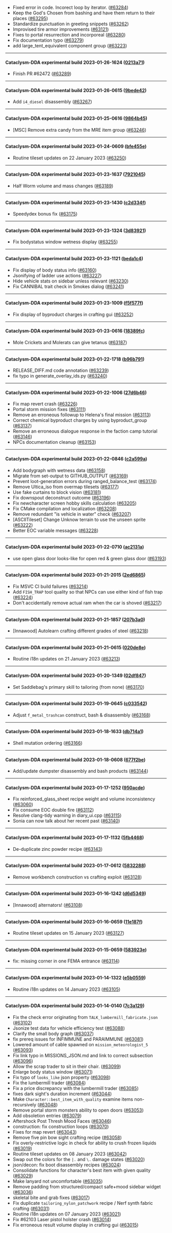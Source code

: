 * Fixed error in code. Incorect loop by iterator. ([#63284](https://github.com/CleverRaven/Cataclysm-DDA/pull/63284))
* Keep the God's Chosen from bashing and have them return to their places ([#63295](https://github.com/CleverRaven/Cataclysm-DDA/pull/63295))
* Standardize punctuation in greeting snippets ([#63262](https://github.com/CleverRaven/Cataclysm-DDA/pull/63262))
* Improvised tire armor improvements ([#63121](https://github.com/CleverRaven/Cataclysm-DDA/pull/63121))
* Fixes to portal resurrection and incorporeal ([#63280](https://github.com/CleverRaven/Cataclysm-DDA/pull/63280))
* Fix documentation typo ([#63279](https://github.com/CleverRaven/Cataclysm-DDA/pull/63279))
* add large_tent_equivalent component group ([#63223](https://github.com/CleverRaven/Cataclysm-DDA/pull/63223))

---

#### Cataclysm-DDA experimental build 2023-01-26-1624 ([0213a71](https://github.com/CleverRaven/Cataclysm-DDA/releases/tag/cdda-experimental-2023-01-26-1624))

* Finish PR #62472 ([#63289](https://github.com/CleverRaven/Cataclysm-DDA/pull/63289))

---

#### Cataclysm-DDA experimental build 2023-01-26-0615 ([9bede42](https://github.com/CleverRaven/Cataclysm-DDA/releases/tag/cdda-experimental-2023-01-26-0615))

* Add `i4_diesel` disassembly ([#63267](https://github.com/CleverRaven/Cataclysm-DDA/pull/63267))

---

#### Cataclysm-DDA experimental build 2023-01-25-0616 ([9864b45](https://github.com/CleverRaven/Cataclysm-DDA/releases/tag/cdda-experimental-2023-01-25-0616))

* [MSC] Remove extra candy from the MRE item group ([#63246](https://github.com/CleverRaven/Cataclysm-DDA/pull/63246))

---

#### Cataclysm-DDA experimental build 2023-01-24-0609 ([bfe455e](https://github.com/CleverRaven/Cataclysm-DDA/releases/tag/cdda-experimental-2023-01-24-0609))

* Routine tileset updates on 22 January 2023 ([#63250](https://github.com/CleverRaven/Cataclysm-DDA/pull/63250))

---

#### Cataclysm-DDA experimental build 2023-01-23-1637 ([7921045](https://github.com/CleverRaven/Cataclysm-DDA/releases/tag/cdda-experimental-2023-01-23-1637))

* Half Worm volume and mass changes ([#63189](https://github.com/CleverRaven/Cataclysm-DDA/pull/63189))

---

#### Cataclysm-DDA experimental build 2023-01-23-1430 ([c2d334f](https://github.com/CleverRaven/Cataclysm-DDA/releases/tag/cdda-experimental-2023-01-23-1430))

* Speedydex bonus fix ([#63175](https://github.com/CleverRaven/Cataclysm-DDA/pull/63175))

---

#### Cataclysm-DDA experimental build 2023-01-23-1324 ([3d83921](https://github.com/CleverRaven/Cataclysm-DDA/releases/tag/cdda-experimental-2023-01-23-1324))

* Fix bodystatus window wetness display ([#63255](https://github.com/CleverRaven/Cataclysm-DDA/pull/63255))

---

#### Cataclysm-DDA experimental build 2023-01-23-1121 ([beda1c4](https://github.com/CleverRaven/Cataclysm-DDA/releases/tag/cdda-experimental-2023-01-23-1121))

* Fix display of body status info ([#63160](https://github.com/CleverRaven/Cataclysm-DDA/pull/63160))
* Jsonifying of ladder use actions ([#63227](https://github.com/CleverRaven/Cataclysm-DDA/pull/63227))
* Hide vehicle stats on sidebar unless relevant ([#63230](https://github.com/CleverRaven/Cataclysm-DDA/pull/63230))
* Fix CANNIBAL trait check in Smokes dialog ([#63241](https://github.com/CleverRaven/Cataclysm-DDA/pull/63241))

---

#### Cataclysm-DDA experimental build 2023-01-23-1009 ([f5f577f](https://github.com/CleverRaven/Cataclysm-DDA/releases/tag/cdda-experimental-2023-01-23-1009))

* Fix display of byproduct charges in crafting gui ([#63252](https://github.com/CleverRaven/Cataclysm-DDA/pull/63252))

---

#### Cataclysm-DDA experimental build 2023-01-23-0616 ([18389fc](https://github.com/CleverRaven/Cataclysm-DDA/releases/tag/cdda-experimental-2023-01-23-0616))

* Mole Crickets and Molerats can give tetanus ([#63187](https://github.com/CleverRaven/Cataclysm-DDA/pull/63187))

---

#### Cataclysm-DDA experimental build 2023-01-22-1718 ([b96b791](https://github.com/CleverRaven/Cataclysm-DDA/releases/tag/cdda-experimental-2023-01-22-1718))

* RELEASE_DIFF.md code annotation ([#63239](https://github.com/CleverRaven/Cataclysm-DDA/pull/63239))
* fix typo in generate_overlay_ids.py ([#63240](https://github.com/CleverRaven/Cataclysm-DDA/pull/63240))

---

#### Cataclysm-DDA experimental build 2023-01-22-1006 ([27d6b46](https://github.com/CleverRaven/Cataclysm-DDA/releases/tag/cdda-experimental-2023-01-22-1006))

* Fix map revert crash ([#63226](https://github.com/CleverRaven/Cataclysm-DDA/pull/63226))
* Portal storm mission fixes ([#63111](https://github.com/CleverRaven/Cataclysm-DDA/pull/63111))
* Remove an erroneous followup to Helena's final mission ([#63113](https://github.com/CleverRaven/Cataclysm-DDA/pull/63113))
* Correct chemical byproduct charges by using byproduct_group ([#63137](https://github.com/CleverRaven/Cataclysm-DDA/pull/63137))
* Remove an erroneous dialogue response in the faction camp tutorial ([#63146](https://github.com/CleverRaven/Cataclysm-DDA/pull/63146))
* NPCs documentation cleanup ([#63153](https://github.com/CleverRaven/Cataclysm-DDA/pull/63153))

---

#### Cataclysm-DDA experimental build 2023-01-22-0846 ([c2a599a](https://github.com/CleverRaven/Cataclysm-DDA/releases/tag/cdda-experimental-2023-01-22-0846))

* Add bodygraph with wetness data ([#63158](https://github.com/CleverRaven/Cataclysm-DDA/pull/63158))
* Migrate from set-output to GITHUB_OUTPUT ([#63169](https://github.com/CleverRaven/Cataclysm-DDA/pull/63169))
* Prevent loot-generation errors during ranged_balance_test ([#63174](https://github.com/CleverRaven/Cataclysm-DDA/pull/63174))
* Remove Ultica_iso from overmap tilesets ([#63177](https://github.com/CleverRaven/Cataclysm-DDA/pull/63177))
* Use fake curtains to block vision ([#63181](https://github.com/CleverRaven/Cataclysm-DDA/pull/63181))
* Fix downspout deconstruct outcome ([#63196](https://github.com/CleverRaven/Cataclysm-DDA/pull/63196))
* Fix newcharacter screen hobby skills calculation ([#63205](https://github.com/CleverRaven/Cataclysm-DDA/pull/63205))
* Fix CMake compilation and localization ([#63208](https://github.com/CleverRaven/Cataclysm-DDA/pull/63208))
* Remove redundant "is vehicle in water" check ([#63207](https://github.com/CleverRaven/Cataclysm-DDA/pull/63207))
* [ASCIITileset] Change Unknow terrain to use the unseen sprite ([#63222](https://github.com/CleverRaven/Cataclysm-DDA/pull/63222))
* Better EOC variable messages ([#63228](https://github.com/CleverRaven/Cataclysm-DDA/pull/63228))

---

#### Cataclysm-DDA experimental build 2023-01-22-0710 ([ac2131a](https://github.com/CleverRaven/Cataclysm-DDA/releases/tag/cdda-experimental-2023-01-22-0710))

* use open glass door looks-like for open red & green glass door ([#63193](https://github.com/CleverRaven/Cataclysm-DDA/pull/63193))

---

#### Cataclysm-DDA experimental build 2023-01-21-2015 ([2ed6865](https://github.com/CleverRaven/Cataclysm-DDA/releases/tag/cdda-experimental-2023-01-21-2015))

* Fix MSVC CI build failures ([#63214](https://github.com/CleverRaven/Cataclysm-DDA/pull/63214))
* Add `FISH_TRAP` tool quality so that NPCs can use either kind of fish trap ([#63224](https://github.com/CleverRaven/Cataclysm-DDA/pull/63224))
* Don't accidentally remove actual ram when the car is shoved ([#63217](https://github.com/CleverRaven/Cataclysm-DDA/pull/63217))

---

#### Cataclysm-DDA experimental build 2023-01-21-1857 ([207b3a0](https://github.com/CleverRaven/Cataclysm-DDA/releases/tag/cdda-experimental-2023-01-21-1857))

* [Innawood] Autolearn crafting different grades of steel ([#63218](https://github.com/CleverRaven/Cataclysm-DDA/pull/63218))

---

#### Cataclysm-DDA experimental build 2023-01-21-0615 ([020de8e](https://github.com/CleverRaven/Cataclysm-DDA/releases/tag/cdda-experimental-2023-01-21-0615))

* Routine i18n updates on 21 January 2023 ([#63213](https://github.com/CleverRaven/Cataclysm-DDA/pull/63213))

---

#### Cataclysm-DDA experimental build 2023-01-20-1349 ([02df847](https://github.com/CleverRaven/Cataclysm-DDA/releases/tag/cdda-experimental-2023-01-20-1349))

* Set Saddlebag's primary skill to tailoring (from none) ([#63170](https://github.com/CleverRaven/Cataclysm-DDA/pull/63170))

---

#### Cataclysm-DDA experimental build 2023-01-19-0645 ([c033542](https://github.com/CleverRaven/Cataclysm-DDA/releases/tag/cdda-experimental-2023-01-19-0645))

* Adjust `f_metal_trashcan` construct, bash & disassembly ([#63168](https://github.com/CleverRaven/Cataclysm-DDA/pull/63168))

---

#### Cataclysm-DDA experimental build 2023-01-18-1633 ([db714a1](https://github.com/CleverRaven/Cataclysm-DDA/releases/tag/cdda-experimental-2023-01-18-1633))

* Shell mutation ordering ([#63166](https://github.com/CleverRaven/Cataclysm-DDA/pull/63166))

---

#### Cataclysm-DDA experimental build 2023-01-18-0608 ([677f2be](https://github.com/CleverRaven/Cataclysm-DDA/releases/tag/cdda-experimental-2023-01-18-0608))

* Add/update dumpster disassembly and bash products ([#63144](https://github.com/CleverRaven/Cataclysm-DDA/pull/63144))

---

#### Cataclysm-DDA experimental build 2023-01-17-1252 ([950acde](https://github.com/CleverRaven/Cataclysm-DDA/releases/tag/cdda-experimental-2023-01-17-1252))

* Fix reinforced_glass_sheet recipe weight and volume inconsistency ([#63060](https://github.com/CleverRaven/Cataclysm-DDA/pull/63060))
* Fix consume EOC double fire ([#63112](https://github.com/CleverRaven/Cataclysm-DDA/pull/63112))
* Resolve clang-tidy warning in diary_ui.cpp ([#63115](https://github.com/CleverRaven/Cataclysm-DDA/pull/63115))
* Sonia can now talk about her recent past ([#63140](https://github.com/CleverRaven/Cataclysm-DDA/pull/63140))

---

#### Cataclysm-DDA experimental build 2023-01-17-1132 ([5fb4468](https://github.com/CleverRaven/Cataclysm-DDA/releases/tag/cdda-experimental-2023-01-17-1132))

* De-duplicate zinc powder recipe ([#63143](https://github.com/CleverRaven/Cataclysm-DDA/pull/63143))

---

#### Cataclysm-DDA experimental build 2023-01-17-0612 ([5832288](https://github.com/CleverRaven/Cataclysm-DDA/releases/tag/cdda-experimental-2023-01-17-0612))

* Remove workbench construction vs crafting exploit ([#63128](https://github.com/CleverRaven/Cataclysm-DDA/pull/63128))

---

#### Cataclysm-DDA experimental build 2023-01-16-1242 ([d6d5349](https://github.com/CleverRaven/Cataclysm-DDA/releases/tag/cdda-experimental-2023-01-16-1242))

* [Innawood] alternators! ([#63108](https://github.com/CleverRaven/Cataclysm-DDA/pull/63108))

---

#### Cataclysm-DDA experimental build 2023-01-16-0659 ([11e187f](https://github.com/CleverRaven/Cataclysm-DDA/releases/tag/cdda-experimental-2023-01-16-0659))

* Routine tileset updates on 15 January 2023 ([#63127](https://github.com/CleverRaven/Cataclysm-DDA/pull/63127))

---

#### Cataclysm-DDA experimental build 2023-01-15-0659 ([583923e](https://github.com/CleverRaven/Cataclysm-DDA/releases/tag/cdda-experimental-2023-01-15-0659))

* fix: missing corner in one FEMA entrance ([#63114](https://github.com/CleverRaven/Cataclysm-DDA/pull/63114))

---

#### Cataclysm-DDA experimental build 2023-01-14-1322 ([e5b0559](https://github.com/CleverRaven/Cataclysm-DDA/releases/tag/cdda-experimental-2023-01-14-1322))

* Routine i18n updates on 14 January 2023 ([#63105](https://github.com/CleverRaven/Cataclysm-DDA/pull/63105))

---

#### Cataclysm-DDA experimental build 2023-01-14-0140 ([7c3a129](https://github.com/CleverRaven/Cataclysm-DDA/releases/tag/cdda-experimental-2023-01-14-0140))

* Fix the check error originating from `TALK_lumbermill_fabricate.json` ([#63102](https://github.com/CleverRaven/Cataclysm-DDA/pull/63102))
* Jsonize test data for vehicle efficiency test ([#63088](https://github.com/CleverRaven/Cataclysm-DDA/pull/63088))
* Clarify the small body graph ([#63037](https://github.com/CleverRaven/Cataclysm-DDA/pull/63037))
* fix prereq issues for INFIMMUNE and PARAIMMUNE ([#63081](https://github.com/CleverRaven/Cataclysm-DDA/pull/63081))
* Lowered amount of cable spawned on `mission_meteorologist_5` ([#63093](https://github.com/CleverRaven/Cataclysm-DDA/pull/63093))
* Fix link typo in MISSIONS_JSON.md and link to correct subsection ([#63096](https://github.com/CleverRaven/Cataclysm-DDA/pull/63096))
* Allow the scrap trader to sit in their chair. ([#63099](https://github.com/CleverRaven/Cataclysm-DDA/pull/63099))
* Enlarge body status window ([#63071](https://github.com/CleverRaven/Cataclysm-DDA/pull/63071))
* Fix typo of `looks_like` json property ([#63098](https://github.com/CleverRaven/Cataclysm-DDA/pull/63098))
* Fix the lumbermill trader ([#63084](https://github.com/CleverRaven/Cataclysm-DDA/pull/63084))
* Fix a price discrepancy with the lumbermill trader ([#63085](https://github.com/CleverRaven/Cataclysm-DDA/pull/63085))
* fixes dark sight's duration increment ([#63044](https://github.com/CleverRaven/Cataclysm-DDA/pull/63044))
* Make `Character::best_item_with_quality` examine items non-recursively ([#63048](https://github.com/CleverRaven/Cataclysm-DDA/pull/63048))
* Remove portal storm monsters ability to open doors ([#63053](https://github.com/CleverRaven/Cataclysm-DDA/pull/63053))
* Add obsoletion entries ([#63079](https://github.com/CleverRaven/Cataclysm-DDA/pull/63079))
* Aftershock Post Thresh Mood Faces ([#63046](https://github.com/CleverRaven/Cataclysm-DDA/pull/63046))
* construction: fix construction loops ([#63070](https://github.com/CleverRaven/Cataclysm-DDA/pull/63070))
* Fixes for map revert ([#63043](https://github.com/CleverRaven/Cataclysm-DDA/pull/63043))
* Remove five pin bow sight crafting recipe ([#63058](https://github.com/CleverRaven/Cataclysm-DDA/pull/63058))
* Fix overly-restrictive logic in check for ability to crush frozen liquids ([#63019](https://github.com/CleverRaven/Cataclysm-DDA/pull/63019))
* Routine tileset updates on 08 January 2023 ([#63042](https://github.com/CleverRaven/Cataclysm-DDA/pull/63042))
* Swap out the colors for the `|.` and `\.` damage states ([#63020](https://github.com/CleverRaven/Cataclysm-DDA/pull/63020))
* json/decon: fix boot disassembly recipes ([#63024](https://github.com/CleverRaven/Cataclysm-DDA/pull/63024))
* Consolidate functions for character's best item with given quality ([#63029](https://github.com/CleverRaven/Cataclysm-DDA/pull/63029))
* Make lanyard not uncomfortable ([#63035](https://github.com/CleverRaven/Cataclysm-DDA/pull/63035))
* Remove padding from structured/compact safe+mood sidebar widget ([#63036](https://github.com/CleverRaven/Cataclysm-DDA/pull/63036))
* skeletal bite and grab fixes ([#63017](https://github.com/CleverRaven/Cataclysm-DDA/pull/63017))
* Fix duplicate `tailoring_nylon_patchwork` recipe / Nerf synth fabric crafting ([#63031](https://github.com/CleverRaven/Cataclysm-DDA/pull/63031))
* Routine i18n updates on 07 January 2023 ([#63021](https://github.com/CleverRaven/Cataclysm-DDA/pull/63021))
* Fix #62103 Laser pistol holster crash ([#63014](https://github.com/CleverRaven/Cataclysm-DDA/pull/63014))
* Fix erroneous result volume display in crafting gui ([#63015](https://github.com/CleverRaven/Cataclysm-DDA/pull/63015))

